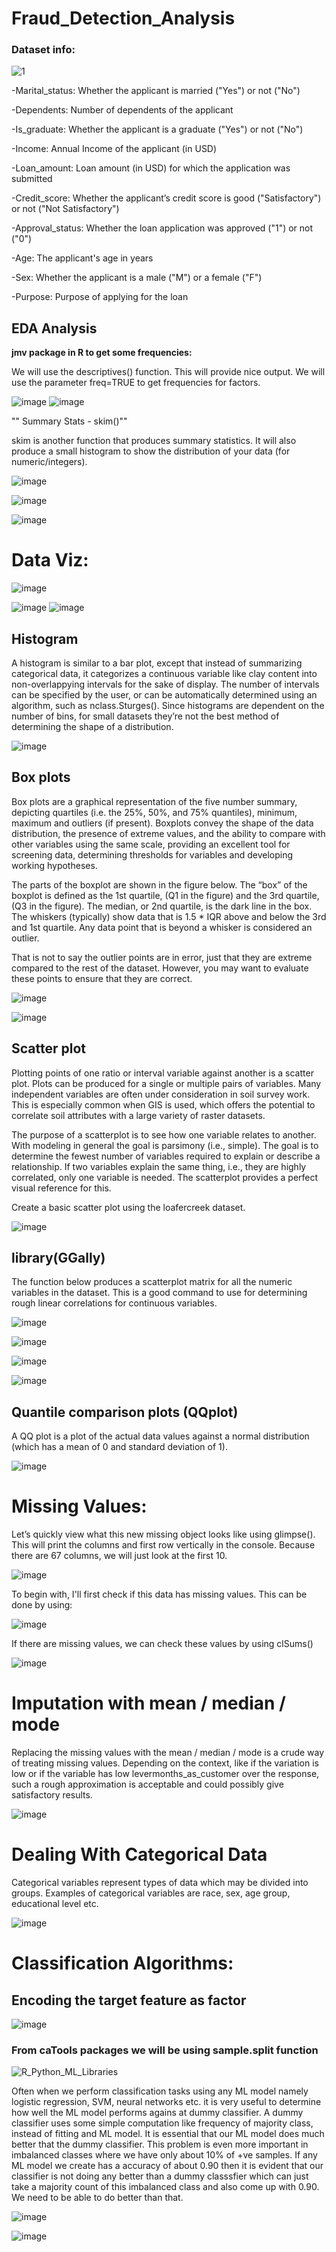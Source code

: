 # Fraud_Detection_Analysis

### Dataset info:

![1](https://user-images.githubusercontent.com/92646311/201808224-785e00e4-eaa5-4d03-b633-7af74c7440c1.png)


-Marital_status: Whether the applicant is married ("Yes") or not ("No")

-Dependents: Number of dependents of the applicant

-Is_graduate: Whether the applicant is a graduate ("Yes") or not ("No")

-Income: Annual Income of the applicant (in USD)

-Loan_amount: Loan amount (in USD) for which the application was submitted

-Credit_score: Whether the applicant’s credit score is good ("Satisfactory") or not ("Not Satisfactory")

-Approval_status: Whether the loan application was approved ("1") or not ("0")

-Age: The applicant's age in years

-Sex: Whether the applicant is a male ("M") or a female ("F")

-Purpose: Purpose of applying for the loan

## EDA Analysis

**jmv package in R to get some frequencies:**

We will use the descriptives() function. This will provide nice output. We will use the parameter freq=TRUE to get frequencies for factors.

![image](https://user-images.githubusercontent.com/92646311/201808599-0c3cff45-1f6d-4163-ab4c-4a4057f3f5ea.png)
![image](https://user-images.githubusercontent.com/92646311/201808770-49ef0a93-8026-4ebd-b6c5-c8a4029df7e1.png)

"" Summary Stats - skim()""

skim is another function that produces summary statistics. It will also produce a small histogram to show the distribution of your data (for numeric/integers).

![image](https://user-images.githubusercontent.com/92646311/201809636-44cad497-6ae3-4dab-bda8-be9eb59e4770.png)

![image](https://user-images.githubusercontent.com/92646311/201809688-123cab53-db48-4023-879e-88d42f79164b.png)

![image](https://user-images.githubusercontent.com/92646311/201809718-ae49b875-7e25-434a-bd01-441eb91ccf22.png)

# Data Viz:

![image](https://user-images.githubusercontent.com/92646311/201809811-382ad16a-cde9-4b40-b54c-0bece7682bea.png)

![image](https://user-images.githubusercontent.com/92646311/201809972-a35ec069-5382-477c-a68d-629c67706ec6.png)
![image](https://user-images.githubusercontent.com/92646311/201809998-73b9cd7d-0ef4-40ca-bc72-a3f91ee2a323.png)

##  Histogram
A histogram is similar to a bar plot, except that instead of summarizing categorical data, it categorizes a continuous variable like clay content into non-overlappying intervals for the sake of display. The number of intervals can be specified by the user, or can be automatically determined using an algorithm, such as nclass.Sturges(). Since histograms are dependent on the number of bins, for small datasets they’re not the best method of determining the shape of a distribution.

![image](https://user-images.githubusercontent.com/92646311/201810116-334bcf2f-7819-41c8-b9c7-b2df32f79bbb.png)

##  Box plots
Box plots are a graphical representation of the five number summary, depicting quartiles (i.e. the 25%, 50%, and 75% quantiles), minimum, maximum and outliers (if present). Boxplots convey the shape of the data distribution, the presence of extreme values, and the ability to compare with other variables using the same scale, providing an excellent tool for screening data, determining thresholds for variables and developing working hypotheses.

The parts of the boxplot are shown in the figure below. The “box” of the boxplot is defined as the 1st quartile, (Q1 in the figure) and the 3rd quartile, (Q3 in the figure). The median, or 2nd quartile, is the dark line in the box. The whiskers (typically) show data that is 1.5 * IQR above and below the 3rd and 1st quartile. Any data point that is beyond a whisker is considered an outlier.

That is not to say the outlier points are in error, just that they are extreme compared to the rest of the dataset. However, you may want to evaluate these points to ensure that they are correct.

![image](https://user-images.githubusercontent.com/92646311/201810218-59d40f93-bf7c-4920-b2ea-33f06bf0af28.png)

![image](https://user-images.githubusercontent.com/92646311/201810243-66787381-af35-4bea-842f-76b5aa7d3082.png)

##  Scatter plot 
Plotting points of one ratio or interval variable against another is a scatter plot. Plots can be produced for a single or multiple pairs of variables. Many independent variables are often under consideration in soil survey work. This is especially common when GIS is used, which offers the potential to correlate soil attributes with a large variety of raster datasets.

The purpose of a scatterplot is to see how one variable relates to another. With modeling in general the goal is parsimony (i.e., simple). The goal is to determine the fewest number of variables required to explain or describe a relationship. If two variables explain the same thing, i.e., they are highly correlated, only one variable is needed. The scatterplot provides a perfect visual reference for this.

Create a basic scatter plot using the loafercreek dataset.

![image](https://user-images.githubusercontent.com/92646311/201810310-2090d7d1-195c-458e-8d55-82cae2669416.png)

## library(GGally)
The function below produces a scatterplot matrix for all the numeric variables in the dataset. This is a good command to use for determining rough linear correlations for continuous variables.

![image](https://user-images.githubusercontent.com/92646311/201810577-89e3607a-2ee5-46cf-b189-4e5e846c5cca.png)

![image](https://user-images.githubusercontent.com/92646311/201810602-26cf96d0-bc9c-4b81-97f1-75a31fa345b7.png)

![image](https://user-images.githubusercontent.com/92646311/201810688-fd4276f2-8fd5-4234-9d73-1239f48e7f00.png)

![image](https://user-images.githubusercontent.com/92646311/201810728-a480c55e-266d-4133-8a68-90a4a41784d1.png)

## Quantile comparison plots (QQplot)

A QQ plot is a plot of the actual data values against a normal distribution (which has a mean of 0 and standard deviation of 1).

![image](https://user-images.githubusercontent.com/92646311/201810879-e0cdd044-9328-4692-a082-2b75806fd647.png)

# Missing Values:

Let’s quickly view what this new missing object looks like using glimpse(). This will print the columns and first row vertically in the console. Because there are 67 columns, we will just look at the first 10.

![image](https://user-images.githubusercontent.com/92646311/201811324-745e4e90-f0ff-4703-afc6-16079c764d3d.png)

To begin with, I'll first check if this data has missing values. This can be done by using:

![image](https://user-images.githubusercontent.com/92646311/201811395-28237184-85f2-4be4-ad02-9595aa2a9997.png)

If there are missing values, we can check these values by using clSums()

![image](https://user-images.githubusercontent.com/92646311/201811469-0b6d7165-4a50-45f9-8a47-ee641c728f3b.png)

# Imputation with mean / median / mode

Replacing the missing values with the mean / median / mode is a crude way of treating missing values. Depending on the context, like if the variation is low or if the variable has low levermonths_as_customer over the response, such a rough approximation is acceptable and could possibly give satisfactory results.

![image](https://user-images.githubusercontent.com/92646311/201811588-7d818087-5bbd-4fc5-94f2-719b69b008e2.png)

# Dealing With Categorical Data

Categorical variables represent types of data which may be divided into groups. Examples of categorical variables are race, sex, age group, educational level etc.

![image](https://user-images.githubusercontent.com/92646311/201812049-65c7ab1d-3baf-44f1-abb4-1aab9c58f57a.png)

# Classification Algorithms:

## Encoding the target feature as factor

![image](https://user-images.githubusercontent.com/92646311/201812801-8a255670-7187-4e5b-ab80-d75bdec19f62.png)

###  From caTools packages we will be using sample.split function

![R_Python_ML_Libraries](https://user-images.githubusercontent.com/92646311/201812996-487e3998-df35-48b2-aa2b-cc629ee85cb5.png)


Often when we perform classification tasks using any ML model namely logistic regression, SVM, neural networks etc. it is very useful to determine how well the ML model performs agains at dummy classifier. A dummy classifier uses some simple computation like frequency of majority class, instead of fitting and ML model. It is essential that our ML model does much better that the dummy classifier. This problem is even more important in imbalanced classes where we have only about 10% of +ve samples. If any ML model we create has a accuracy of about 0.90 then it is evident that our classifier is not doing any better than a dummy classsfier which can just take a majority count of this imbalanced class and also come up with 0.90. We need to be able to do better than that.


![image](https://user-images.githubusercontent.com/92646311/201812463-70d4f540-2c6d-47b8-8012-bd440b8bbe5e.png)

![image](https://user-images.githubusercontent.com/92646311/201813104-491019be-7a4d-4fbe-b89a-020b1930e4d1.png)



